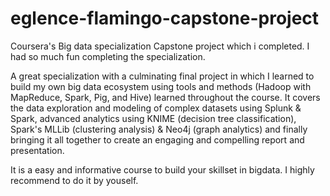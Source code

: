 # eglence-flamingo-capstone-project
Coursera's Big data specialization Capstone project which i completed. I had so much fun completing the specialization.

A great specialization with a culminating final project in which I learned to build my own big data ecosystem using tools and methods (Hadoop with MapReduce, Spark, Pig, and Hive) learned throughout the course. It covers the data exploration and modeling of complex datasets using Splunk & Spark, advanced analytics using KNIME (decision tree classification), Spark's MLLib (clustering analysis) & Neo4j (graph analytics) and finally bringing it all together to create an engaging and compelling report and presentation. 

It is a easy and informative course to build your skillset in bigdata. I highly recommend to do it by youself.
